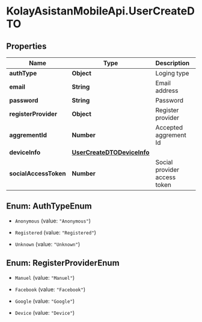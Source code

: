# KolayAsistanMobileApi.UserCreateDTO

## Properties

Name | Type | Description | Notes
------------ | ------------- | ------------- | -------------
**authType** | **Object** | Loging type | 
**email** | **String** | Email address | 
**password** | **String** | Password | 
**registerProvider** | **Object** | Register provider | 
**aggrementId** | **Number** | Accepted aggrement Id | 
**deviceInfo** | [**UserCreateDTODeviceInfo**](UserCreateDTODeviceInfo.md) |  | 
**socialAccessToken** | **Number** | Social provider access token | 



## Enum: AuthTypeEnum


* `Anonymous` (value: `"Anonymous"`)

* `Registered` (value: `"Registered"`)

* `Unknown` (value: `"Unknown"`)





## Enum: RegisterProviderEnum


* `Manuel` (value: `"Manuel"`)

* `Facebook` (value: `"Facebook"`)

* `Google` (value: `"Google"`)

* `Device` (value: `"Device"`)




